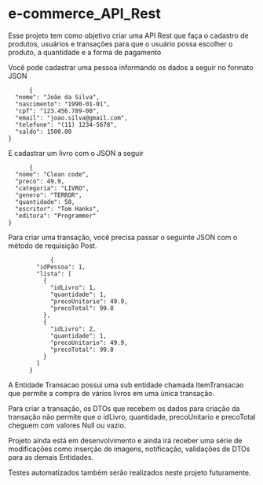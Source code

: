 # e-commerce_API_Rest

Esse projeto tem como objetivo criar uma API Rest que faça o cadastro de produtos, 
usuários e transações para que o usuário possa escolher o produto, a quantidade e a forma de pagamento

Você pode cadastrar uma pessoa informando os dados a seguir no formato JSON

          {
      "nome": "João da Silva",
      "nascimento": "1990-01-01",
      "cpf": "123.456.789-00",
      "email": "joao.silva@gmail.com",
      "telefone": "(11) 1234-5678",
      "saldo": 1500.00
    }
    

E cadastrar um livro com o JSON a seguir

          {
      "nome": "Clean code",
      "preco": 49.9,
      "categoria": "LIVRO",
      "genero": "TERROR",
      "quantidade": 50,
      "escritor": "Tom Hanks",
      "editora": "Programmer"
    }
    
    
Para criar uma transação, você precisa passar o seguinte JSON com o método de requisição Post.

                {
            "idPessoa": 1,
            "lista": [
              {
                "idLivro": 1,
                "quantidade": 1,
                "precoUnitario": 49.9,
                "precoTotal": 99.8
              },
              {
                "idLivro": 2,
                "quantidade": 1,
                "precoUnitario": 49.9,
                "precoTotal": 99.8
              }
            ]
          }

A Entidade Transacao possui uma sub entidade chamada ItemTransacao que permite a compra de vários livros em uma única transação.
      
Para criar a transação, os DTOs que recebem os dados para criação da transação não permite que o idLivro, quantidade, precoUnitario e precoTotal cheguem com valores Null ou vazio.



Projeto ainda está em desenvolvimento e ainda irá receber uma série de modificações como inserção de imagens, notificação, validações de DTOs para as demais Entidades.

Testes automatizados também serão realizados neste projeto futuramente.
